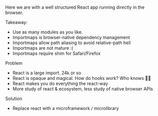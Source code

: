 Here we are with a well structured React app running directly in the browser.

Takeaway:

- Use as many modules as you like.
- Importmaps is browser-native dependency management
- Importmaps allow path aliasing to avoid relative-path hell
- Importmaps are not mature :(
- Importmaps require shim for Safari/Firefox

Problem

- React is a large import. 24k or so
- React is opaque and magical. How do hooks work? Who knows 🤷‍♂️
- React makes you do everything the react-way
- More study of react & ecosystem, less study of native browser APIs

Solution

- Replace react with a microframework / microlibrary
